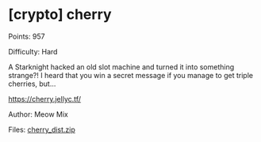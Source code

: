 # [crypto] cherry

Points: 957

Difficulty: Hard

A Starknight hacked an old slot machine and turned it into something strange?! I heard that you win a secret message if you manage to get triple cherries, but...

https://cherry.jellyc.tf/

Author: Meow Mix

Files: [cherry_dist.zip](./cherry_dist.zip)

##
